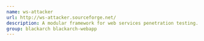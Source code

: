 ```yaml
---
name: ws-attacker
url: http://ws-attacker.sourceforge.net/
description: A modular framework for web services penetration testing.
group: blackarch blackarch-webapp
---
```

